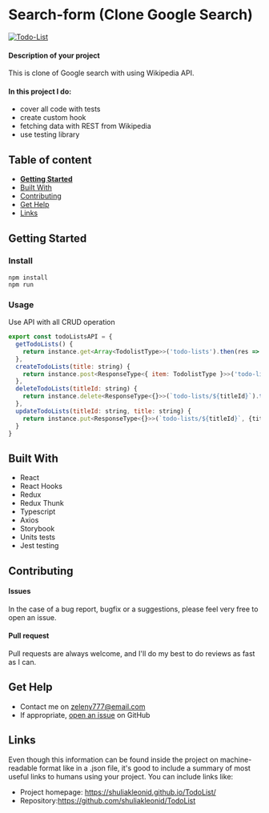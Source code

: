 # Search-form (Clone Google Search)
[![Todo-List](https://i.ibb.co/TTpqTtZ/TodoList.png)](https://shuliakleonid.github.io/TodoList/)

#### Description of your project
This is clone of Google search with using Wikipedia API.
#### __In this project I do:__
- cover all code with tests
- create custom hook
- fetching data with REST from Wikipedia
- use testing library
## Table of content

- [**Getting Started**](#getting-started)
- [Built With](#built-with)
- [Contributing](#contributing)
- [Get Help](#get-help)
- [Links](#links)

## Getting Started

### Install
```console
npm install 
npm run
```

### Usage
Use API with all CRUD operation
```javascript
export const todoListsAPI = {
  getTodoLists() {
    return instance.get<Array<TodolistType>>('todo-lists').then(res => res.data)
  },
  createTodoLists(title: string) {
    return instance.post<ResponseType<{ item: TodolistType }>>('todo-lists', {title}).then(res => res.data)
  },
  deleteTodoLists(titleId: string) {
    return instance.delete<ResponseType<{}>>(`todo-lists/${titleId}`).then(res => res.data)
  },
  updateTodoLists(titleId: string, title: string) {
    return instance.put<ResponseType<{}>>(`todo-lists/${titleId}`, {title}).then(res => res.data)
  }
}
```
## Built With
- React
- React Hooks 
- Redux
- Redux Thunk
- Typescript
- Axios
- Storybook
- Units tests
- Jest testing


## Contributing

#### Issues
In the case of a bug report, bugfix or a suggestions, please feel very free to open an issue.

#### Pull request
Pull requests are always welcome, and I'll do my best to do reviews as fast as I can.


## Get Help
- Contact me on zeleny777@email.com
- If appropriate, [open an issue](https://github.com/shuliakleonid/todoList/issues) on GitHub

## Links

Even though this information can be found inside the project on machine-readable
format like in a .json file, it's good to include a summary of most useful
links to humans using your project. You can include links like:

- Project homepage: https://shuliakleonid.github.io/TodoList/
- Repository:https://github.com/shuliakleonid/TodoList

